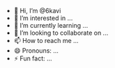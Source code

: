 - 👋 Hi, I’m @6kavi
- 👀 I’m interested in ...
- 🌱 I’m currently learning ...
- 💞️ I’m looking to collaborate on ...
- 📫 How to reach me ...
- 😄 Pronouns: ...
- ⚡ Fun fact: ...

<!---
6kavi/6kavi is a ✨ special ✨ repository because its `README.md` (this file) appears on your GitHub profile.
You can click the Preview link to take a look at your changes.
--->

